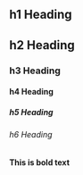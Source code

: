 ## h1 Heading
## h2 Heading
### h3 Heading
#### h4 Heading
##### h5 Heading
###### h6 Heading

**This is bold text**
